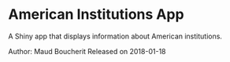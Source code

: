 # American Institutions App
A Shiny app that displays information about American institutions.

Author: Maud Boucherit
Released on 2018-01-18
